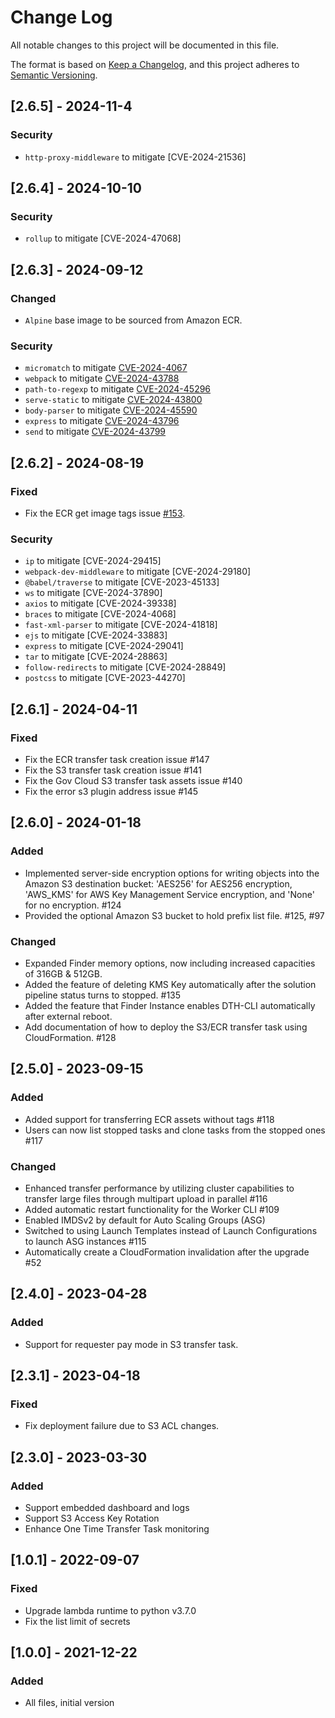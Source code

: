 # Change Log

All notable changes to this project will be documented in this file.

The format is based on [Keep a Changelog](https://keepachangelog.com/en/1.0.0/),
and this project adheres to [Semantic Versioning](https://semver.org/spec/v2.0.0.html).

## [2.6.5] - 2024-11-4

### Security
- `http-proxy-middleware` to mitigate [CVE-2024-21536]


## [2.6.4] - 2024-10-10

### Security
- `rollup` to mitigate [CVE-2024-47068]
  		  

## [2.6.3] - 2024-09-12

### Changed
- `Alpine` base image to be sourced from Amazon ECR.

### Security
- `micromatch` to mitigate [CVE-2024-4067](https://github.com/advisories/GHSA-952p-6rrq-rcjv) 
- `webpack` to mitigate [CVE-2024-43788](https://github.com/advisories/GHSA-4vvj-4cpr-p986)
- `path-to-regexp` to mitigate [CVE-2024-45296](https://github.com/advisories/GHSA-9wv6-86v2-598j)
- `serve-static` to mitigate [CVE-2024-43800](https://github.com/advisories/GHSA-cm22-4g7w-348p)
- `body-parser` to mitigate [CVE-2024-45590](https://github.com/advisories/GHSA-qwcr-r2fm-qrc7)
- `express` to mitigate [CVE-2024-43796](https://github.com/advisories/GHSA-qw6h-vgh9-j6wx)
- `send` to mitigate [CVE-2024-43799](https://github.com/advisories/GHSA-m6fv-jmcg-4jfg)

## [2.6.2] - 2024-08-19

### Fixed
- Fix the ECR get image tags issue [#153](https://github.com/aws-solutions/data-transfer-hub/issues/153).

### Security
- `ip` to mitigate [CVE-2024-29415]
- `webpack-dev-middleware` to mitigate [CVE-2024-29180]
- `@babel/traverse` to mitigate [CVE-2023-45133]
- `ws` to mitigate [CVE-2024-37890]
- `axios` to mitigate [CVE-2024-39338]
- `braces` to mitigate [CVE-2024-4068]
- `fast-xml-parser` to mitigate [CVE-2024-41818]
- `ejs` to mitigate [CVE-2024-33883]
- `express` to mitigate [CVE-2024-29041]
- `tar` to mitigate [CVE-2024-28863]
- `follow-redirects` to mitigate [CVE-2024-28849]
- `postcss` to mitigate [CVE-2023-44270]

## [2.6.1] - 2024-04-11

### Fixed

- Fix the ECR transfer task creation issue #147
- Fix the S3 transfer task creation issue #141
- Fix the Gov Cloud S3 transfer task assets issue #140
- Fix the error s3 plugin address issue #145

## [2.6.0] - 2024-01-18 

### Added

- Implemented server-side encryption options for writing objects into the Amazon S3 destination bucket: 'AES256' for AES256 encryption, 'AWS_KMS' for AWS Key Management Service encryption, and 'None' for no encryption. #124
- Provided the optional Amazon S3 bucket to hold prefix list file. #125, #97

### Changed

- Expanded Finder memory options, now including increased capacities of 316GB & 512GB.
- Added the feature of deleting KMS Key automatically after the solution pipeline status turns to stopped. #135
- Added the feature that Finder Instance enables DTH-CLI automatically after external reboot.
- Add documentation of how to deploy the S3/ECR transfer task using CloudFormation. #128

## [2.5.0] - 2023-09-15

### Added

- Added support for transferring ECR assets without tags #118
- Users can now list stopped tasks and clone tasks from the stopped ones #117

### Changed

- Enhanced transfer performance by utilizing cluster capabilities to transfer large files through multipart upload in parallel #116
- Added automatic restart functionality for the Worker CLI #109
- Enabled IMDSv2 by default for Auto Scaling Groups (ASG)
- Switched to using Launch Templates instead of Launch Configurations to launch ASG instances #115
- Automatically create a CloudFormation invalidation after the upgrade #52

## [2.4.0] - 2023-04-28

### Added

- Support for requester pay mode in S3 transfer task.

## [2.3.1] - 2023-04-18

### Fixed

- Fix deployment failure due to S3 ACL changes.

## [2.3.0] - 2023-03-30

### Added

- Support embedded dashboard and logs
- Support S3 Access Key Rotation
- Enhance One Time Transfer Task monitoring

## [1.0.1] - 2022-09-07

### Fixed

- Upgrade lambda runtime to python v3.7.0
- Fix the list limit of secrets

## [1.0.0] - 2021-12-22

### Added

- All files, initial version
